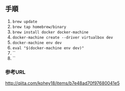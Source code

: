 ## 手順

1. `brew update`
1. `brew tap homebrew/binary`
1. `brew install docker docker-machine`
1. `docker-machine create --driver virtualbox dev`
1. `docker-machine env dev`
1. `eval "$(docker-machine env dev)"`
1. ``
1. ``



### 参考URL

http://qiita.com/kohey18/items/b7e48ad70f97680041e5
